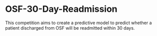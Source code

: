 # OSF-30-Day-Readmission
This competition aims to create a predictive model to predict whether a patient discharged from OSF will be readmitted within 30 days.

